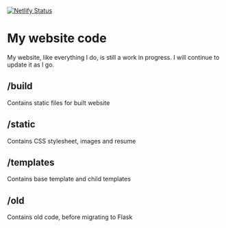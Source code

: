 [![Netlify Status](https://api.netlify.com/api/v1/badges/97ab68a6-954f-496d-91ad-6f3bac76bf10/deploy-status)](https://app.netlify.com/sites/wonderful-boyd-64537c/deploys)

# My website code
 My website, like everything I do, is still a work in progress. I will continue to update it as I go.

## /build
Contains static files for built website

## /static
Contains CSS stylesheet, images and resume

## /templates
Contains base template and child templates

## /old
Contains old code, before migrating to Flask
